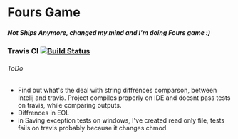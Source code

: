 # Fours Game
##### Not Ships Anymore, changed my mind and I'm doing Fours game :) 
### Travis CI                  [![Build Status](https://travis-ci.com/glonpl/Ships.svg?token=LpuJyLDJhg3xqjKJ2jBB&branch=master)](https://travis-ci.com/glonpl/Ships)


###### ToDo
* Find out what's the deal with string diffrences comparson, between Intelij and travis. Project compiles properly on IDE and doesnt pass tests on travis, while comparing outputs.
 * Diffrences in EOL
 * in Saving exception tests on windows, I've created read only file, tests fails on travis probably because it changes chmod.
